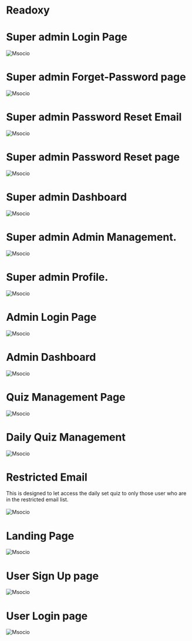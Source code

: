 # Readoxy

# Super admin Login Page
![Msocio](https://github.com/manishkumar632/readoxy/blob/main/images/Screenshot1.png)

# Super admin Forget-Password page
![Msocio](https://github.com/manishkumar632/readoxy/blob/main/images/Screenshot2.png)

# Super admin Password Reset Email
![Msocio](https://github.com/manishkumar632/readoxy/blob/main/images/Screenshot3.png)

# Super admin Password Reset page
![Msocio](https://github.com/manishkumar632/readoxy/blob/main/images/Screenshot4.png)

# Super admin Dashboard
![Msocio](https://github.com/manishkumar632/readoxy/blob/main/images/Screenshot5.png)

# Super admin Admin Management.
![Msocio](https://github.com/manishkumar632/readoxy/blob/main/images/Screenshot6.png)

# Super admin Profile.
![Msocio](https://github.com/manishkumar632/readoxy/blob/main/images/Screenshot7.png)


# Admin Login Page
![Msocio](https://github.com/manishkumar632/readoxy/blob/main/images/Screenshot8.png)

# Admin Dashboard
![Msocio](https://github.com/manishkumar632/readoxy/blob/main/images/Screenshot9.png)

# Quiz Management Page
![Msocio](https://github.com/manishkumar632/readoxy/blob/main/images/Screenshot10.png)

# Daily Quiz Management
![Msocio](https://github.com/manishkumar632/readoxy/blob/main/images/Screenshot11.png)

# Restricted Email
This is designed to let access the daily set quiz to only those user who are in the restricted email list.
<br />
<br />
![Msocio](https://github.com/manishkumar632/readoxy/blob/main/images/Screenshot11.png)

# Landing Page
![Msocio](https://github.com/manishkumar632/readoxy/blob/main/images/Homepage.png)

# User Sign Up page
![Msocio](https://github.com/manishkumar632/readoxy/blob/main/images/Screenshot13.png)

# User Login page
![Msocio](https://github.com/manishkumar632/readoxy/blob/main/images/Screenshot14.png)